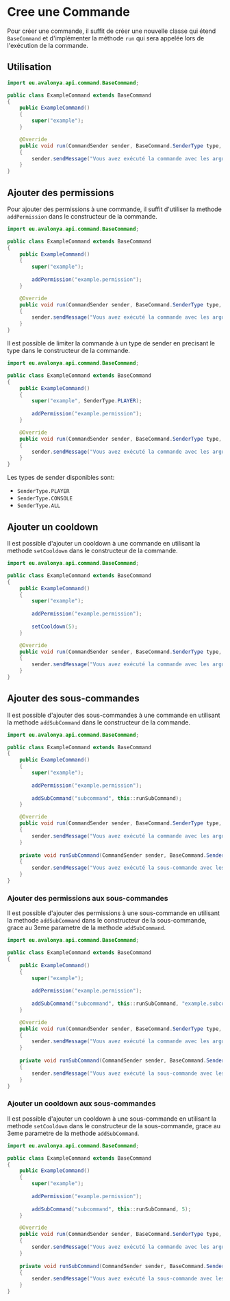 # Cree une Commande
Pour créer une commande, il suffit de créer une nouvelle classe qui étend `BaseCommand` et d'implémenter la méthode `run` qui sera appelée lors de l'exécution de la commande.

## Utilisation

```java
import eu.avalonya.api.command.BaseCommand;

public class ExampleCommand extends BaseCommand
{
    public ExampleCommand()
    {
        super("example");
    }

    @Override
    public void run(CommandSender sender, BaseCommand.SenderType type, String[] args)
    {
        sender.sendMessage("Vous avez exécuté la commande avec les arguments: " + Arrays.toString(args));
    }
}
```

## Ajouter des permissions
Pour ajouter des permissions à une commande, il suffit d'utiliser la methode `addPermission` dans le constructeur de la commande.

```java
import eu.avalonya.api.command.BaseCommand;

public class ExampleCommand extends BaseCommand
{
    public ExampleCommand()
    {
        super("example");
        
        addPermission("example.permission");
    }

    @Override
    public void run(CommandSender sender, BaseCommand.SenderType type, String[] args)
    {
        sender.sendMessage("Vous avez exécuté la commande avec les arguments: " + Arrays.toString(args));
    }
}
```
Il est possible de limiter la commande à un type de sender en precisant le type dans le constructeur de la commande.

```java
import eu.avalonya.api.command.BaseCommand;

public class ExampleCommand extends BaseCommand
{
    public ExampleCommand()
    {
        super("example", SenderType.PLAYER);
        
        addPermission("example.permission");
    }

    @Override
    public void run(CommandSender sender, BaseCommand.SenderType type, String[] args)
    {
        sender.sendMessage("Vous avez exécuté la commande avec les arguments: " + Arrays.toString(args));
    }
}
```
Les types de sender disponibles sont:
- `SenderType.PLAYER`
- `SenderType.CONSOLE`
- `SenderType.ALL`

## Ajouter un cooldown
Il est possible d'ajouter un cooldown à une commande en utilisant la methode `setCooldown` dans le constructeur de la commande.

```java
import eu.avalonya.api.command.BaseCommand;

public class ExampleCommand extends BaseCommand
{
    public ExampleCommand()
    {
        super("example");
        
        addPermission("example.permission");
        
        setCooldown(5);
    }

    @Override
    public void run(CommandSender sender, BaseCommand.SenderType type, String[] args)
    {
        sender.sendMessage("Vous avez exécuté la commande avec les arguments: " + Arrays.toString(args));
    }
}
```

## Ajouter des sous-commandes
Il est possible d'ajouter des sous-commandes à une commande en utilisant la methode `addSubCommand` dans le constructeur de la commande.

```java
import eu.avalonya.api.command.BaseCommand;

public class ExampleCommand extends BaseCommand
{
    public ExampleCommand()
    {
        super("example");
        
        addPermission("example.permission");
        
        addSubCommand("subcommand", this::runSubCommand);
    }

    @Override
    public void run(CommandSender sender, BaseCommand.SenderType type, String[] args)
    {
        sender.sendMessage("Vous avez exécuté la commande avec les arguments: " + Arrays.toString(args));
    }
    
    private void runSubCommand(CommandSender sender, BaseCommand.SenderType type, String[] args)
    {
        sender.sendMessage("Vous avez exécuté la sous-commande avec les arguments: " + Arrays.toString(args));
    }
}
```

### Ajouter des permissions aux sous-commandes
Il est possible d'ajouter des permissions à une sous-commande en utilisant la methode `addSubCommand` dans le constructeur de la sous-commande, grace au 3eme parametre de la methode `addSubCommand`.

```java
import eu.avalonya.api.command.BaseCommand;

public class ExampleCommand extends BaseCommand
{
    public ExampleCommand()
    {
        super("example");
        
        addPermission("example.permission");
        
        addSubCommand("subcommand", this::runSubCommand, "example.subcommand.permission");
    }

    @Override
    public void run(CommandSender sender, BaseCommand.SenderType type, String[] args)
    {
        sender.sendMessage("Vous avez exécuté la commande avec les arguments: " + Arrays.toString(args));
    }
    
    private void runSubCommand(CommandSender sender, BaseCommand.SenderType type, String[] args)
    {
        sender.sendMessage("Vous avez exécuté la sous-commande avec les arguments: " + Arrays.toString(args));
    }
}
```

### Ajouter un cooldown aux sous-commandes

Il est possible d'ajouter un cooldown à une sous-commande en utilisant la methode `setCooldown` dans le constructeur de la sous-commande, grace au 3eme parametre de la methode `addSubCommand`.

```java
import eu.avalonya.api.command.BaseCommand;

public class ExampleCommand extends BaseCommand
{
    public ExampleCommand()
    {
        super("example");
        
        addPermission("example.permission");
        
        addSubCommand("subcommand", this::runSubCommand, 5);
    }

    @Override
    public void run(CommandSender sender, BaseCommand.SenderType type, String[] args)
    {
        sender.sendMessage("Vous avez exécuté la commande avec les arguments: " + Arrays.toString(args));
    }
    
    private void runSubCommand(CommandSender sender, BaseCommand.SenderType type, String[] args)
    {
        sender.sendMessage("Vous avez exécuté la sous-commande avec les arguments: " + Arrays.toString(args));
    }
}
```